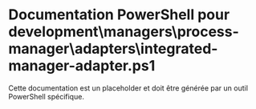 # Documentation PowerShell pour development\managers\process-manager\adapters\integrated-manager-adapter.ps1

Cette documentation est un placeholder et doit être générée par un outil PowerShell spécifique.
